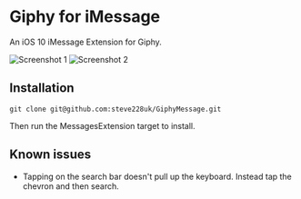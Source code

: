 # Giphy for iMessage
An iOS 10 iMessage Extension for Giphy.

![Screenshot 1](https://github.com/steve228uk/GiphyMessage/blob/master/Screenshots/screenshot1.png)
![Screenshot 2](https://github.com/steve228uk/GiphyMessage/blob/master/Screenshots/screenshot2.png)

## Installation

````
git clone git@github.com:steve228uk/GiphyMessage.git
````

Then run the MessagesExtension target to install.

## Known issues

- Tapping on the search bar doesn't pull up the keyboard. Instead tap the chevron and then search.
